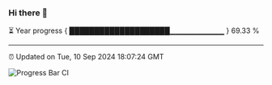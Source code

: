 ### Hi there 👋

⏳ Year progress { ████████████████████▁▁▁▁▁▁▁▁▁▁ } 69.33 %

---

⏰ Updated on Tue, 10 Sep 2024 18:07:24 GMT

![Progress Bar CI](https://github.com/EinsPommes/EinsPommes/blob/main/.github/workflows/main.yml)
